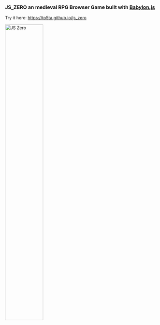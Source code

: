 ### JS_ZERO  an medieval RPG Browser Game built with [Babylon.js](https://www.babylonjs.com/)

Try it here: https://to5ta.github.io/js_zero

<img src="https://github.com/to5ta/js_zero/raw/main/promotion/promo6.jpg" alt="JS Zero" style="width:50%;"/>

<!--
**to5ta/to5ta** is a ✨ _special_ ✨ repository because its `README.md` (this file) appears on your GitHub profile.

Here are some ideas to get you started:

- 🔭 I’m currently working on ...
- 🌱 I’m currently learning ...
- 👯 I’m looking to collaborate on ...
- 🤔 I’m looking for help with ...
- 💬 Ask me about ...
- 📫 How to reach me: ...
- 😄 Pronouns: ...
- ⚡ Fun fact: ...
-->
